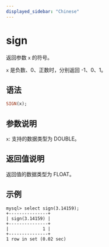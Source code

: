 ```yaml
---
displayed_sidebar: "Chinese"
---
```


# sign



返回参数 `x` 的符号。

`x` 是负数、0、正数时，分别返回 -1、0、1。

## 语法

```Haskell
SIGN(x);
```

## 参数说明

`x`: 支持的数据类型为 DOUBLE。

## 返回值说明

返回值的数据类型为 FLOAT。

## 示例

```Plain Text
mysql> select sign(3.14159);
+---------------+
| sign(3.14159) |
+---------------+
|             1 |
+---------------+
1 row in set (0.02 sec)
```
